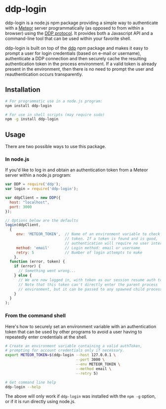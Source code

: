 ddp-login
====================================

ddp-login is a node.js npm package providing a simple way to authenticate with a [Meteor](https://www.meteor.com/) server programmatically (as opposed to from within a browser) using the [DDP protocol](https://github.com/meteor/meteor/blob/master/packages/livedata/DDP.md). It provides both a Javascript API and a command-line tool that can be used within your favorite shell.

ddp-login is built on top of the [ddp](https://www.npmjs.org/package/ddp) npm package and makes it easy to prompt a user for login credentials (based on e-mail or username), authenticate a DDP connection and then securely cache the resulting authentication token in the process environment. If a valid token is already present in the environment, then there is no need to prompt the user and reauthentication occurs transparently.

## Installation

```bash
# For programmatic use in a node.js program:
npm install ddp-login

# For use in shell scripts (may require sudo)
npm -g install ddp-login
```

## Usage

There are two possible ways to use this package.

### In node.js

If you'd like to log in and obtain an authentication token from a Meteor server within a node.js program:

```js
var DDP = require('ddp');
var login = require('ddp-login');

var ddpClient = new DDP({
  host: "localhost",
  port: 3000
});

// Options below are the defaults
login(ddpClient,
  {
     env: 'METEOR_TOKEN',  // Name of an environment variable to check for a
                           // token. If a token is found and is good,
                           // authentication will require no user interaction.
     method: 'email'       // Login method: email or username
     retry: 5              // Number of login attempts to make
	},
  function (error, token) {
    if (error) {
      // Something went wrong...
    } else {
      // We are now logged in, with token as our session resume auth token.
      // Note that this token can't directly enter the parent process
      // environment, but it can be passed to any spawned child processes.
    }
  }
);
```

### From the command shell

Here's how to securely set an environment variable with an authentication token that can be used by other programs to avoid a user having to repeatedly enter credentials at the shell.

```bash
# Create an environment variable containing a valid authToken,
# prompting for account credentials only if necessary.
export METEOR_TOKEN=$(ddp-login --host 127.0.0.1 \
                                --port 3000 \
                                --env METEOR_TOKEN \
                                --method email \
                                --retry 5)

# Get command line help
ddp-login --help
```
The above will only work if `ddp-login` was installed with the `npm -g` option, or if it is run directly using node.js.
